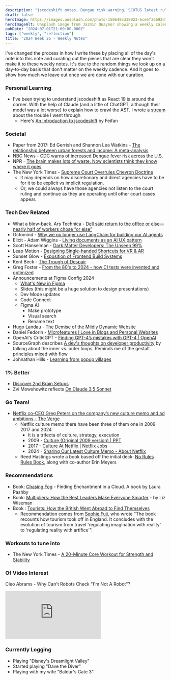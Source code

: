 ```yaml
---
description: "jscodeshift notes, Dengue risk warning, SCOTUS latest rulings including overruling Chevron Doctrine, Dell's backlash for return-to-office, pop-up villages, Netflix's culture memo, and Claude 3.5 Sonnet."
draft: false
heroImage: https://images.unsplash.com/photo-1506485338023-6ce5f36692df?ixlib=rb-4.0.3&ixid=M3wxMjA3fDB8MHxwaG90by1wYWdlfHx8fGVufDB8fHx8fA%3D%3D&auto=format&fit=crop&w=2370&q=80
heroImageAlt: Unsplash image from Jazmin Quaynor showing a weekly calendar
pubDate: "2024-07-01T21:00:00.000Z"
tags: ["weekly", "reflection"]
title: "2024 Week 26 - Weekly Notes"
---
```


I've changed the process in how I write these by placing all of the day's note into this note and curating out the pieces that are clear they won't make it to these weekly notes. It's due to the random things we look up on a day-to-day basis that don't matter on the weekly cadence. And it goes to show how much we leave out once we are done with our curation.

### Personal Learning

- I've been trying to understand jscodeshift as React 19 is around the corner. With the help of Claude (and a little of ChatGPT, although their model was a lot worse) to explain how to crawl the AST. I wrote a [stream](https://craftbyzen.com/curation/stream/#2024-06-26t202336601z) about the trouble I went through
  - Here's [An Introduction to jscodeshift](https://feifan.blog/posts/an-introduction-to-jscodeshift) by Feifan

### Societal

- Paper from 2017: Ed Gerrish and Shannon Lea Watkins - [The relationship between urban forests and income: A meta-analysis](https://www.ncbi.nlm.nih.gov/pmc/articles/PMC5726445/)
- NBC News - [CDC warns of increased Dengue fever risk across the U.S.](https://www.nbcnews.com/news/latino/cdc-warns-increased-dengue-fever-risk-us-rcna158851)
- NPR - [The brain makes lots of waste. Now scientists think they know where it goes](https://www.npr.org/sections/shots-health-news/2024/06/26/g-s1-6177/brain-waste-removal-system-amyloid-alzheimer-toxins?utm_source=tldrnewsletter)
- The New York Times - [Supreme Court Overrules Chevron Doctrine](https://www.nytimes.com/live/2024/06/28/us/supreme-court-chevron)
  - It may depends on how discretionary and direct agencies have to be for it to be explicit vs implicit regulation.
  - Or, we could always have those agencies not listen to the court ruling and continue as they are operating until other court cases appear.

### Tech Dev Related

- What a blow-back. Ars Technica - [Dell said return to the office or else—nearly half of workers chose “or else”](https://arstechnica.com/gadgets/2024/06/nearly-half-of-dells-workforce-refused-to-return-to-the-office/?utm_source=tldrnewsletter)
- Octomind - [Why we no longer use LangChain for building our AI agents](https://www.octomind.dev/blog/why-we-no-longer-use-langchain-for-building-our-ai-agents?utm_source=tldrwebdev)
- Elicit - Adam Wiggins - [Living documents as an AI UX pattern](https://blog.elicit.com/living-documents-ai-ux/)
- Scott Hanselman - [Dark Matter Developers: The Unseen 99%](https://www.hanselman.com/blog/dark-matter-developers-the-unseen-99)
- Leap Motion - [Designing Single-handed Shortcuts for VR & AR](https://www.roadtovr.com/leap-motion-designing-single-handed-shortcuts-for-vr-ar/)
- Sunset Glow - [Exposition of Frontend Build Systems](https://sunsetglow.net/posts/frontend-build-systems.html)
- Kent Beck - [The Trough of Despair](https://tidyfirst.substack.com/p/the-trough-of-despair)
- Greg Foster - [From the 80's to 2024 - how CI tests were invented and optimized](https://graphite.dev/blog/invention-of-modern-ci)
- Announcements at Figma Config 2024
  - [What's New in Figma](https://www.figma.com/whats-new/)
  - Slides (this might be a huge solution to design presentations)
  - Dev Mode updates
  - Code Connect
  - Figma AI
    - Make prototype
    - Visual search
    - Rename text
- Hugo Landau - [The Demise of the Mildly Dynamic Website](https://www.devever.net/%7Ehl/mildlydynamic?utm_source=changelog-news)
- Daniel Fedorin - [Microfeatures I Love in Blogs and Personal Websites](https://danilafe.com/blog/blog_microfeatures/?utm_source=tldrwebdev)
- OpenAI's CriticGPT - [Finding GPT-4’s mistakes with GPT-4 | OpenAI](https://openai.com/index/finding-gpt4s-mistakes-with-gpt-4/?utm_source=tldrwebdev)
- SourceGraph describes [A dev's thoughts on developer productivity](https://sourcegraph.com/blog/developer-productivity-thoughts?utm_source=tldrwebdev) by talking about the inner vs. outer loops. Reminds me of the gestalt principles mixed with flow
- Johnathan Hills - [Learning from popup villages](https://words.jonhillis.com/popup-villages/?utm_source=tldrnewsletter)

### 1% Better

- [Discover 2nd Brain Setups](https://brainunveiled.com/explore?ck_subscriber_id=603100777)
- Zvi Mowshowitz reflects [On Claude 3.5 Sonnet](https://thezvi.substack.com/p/on-claude-35-sonnet?utm_source=tldrnewsletter)

### Go Team!

- [Netflix co-CEO Greg Peters on the company’s new culture memo and ad ambitions - The Verge](https://www.theverge.com/24182520/netflix-co-ceo-memo-ads-subscription-price-decoder-podcast-interview)
  - Netflix culture memo there have been three of them one in 2009 2017 and 2024
    - It is a trifecta of culture, strategy, execution
    - 2009 - [Culture (Original 2009 version) | PPT](https://www.slideshare.net/slideshow/culture-2009/8469957)
    - 2017 - [Culture At Netflix | Netflix Jobs](https://web.archive.org/web/20171219070427/https://jobs.netflix.com/culture)
    - 2024 - [Sharing Our Latest Culture Memo - About Netflix](https://about.netflix.com/en/news/sharing-our-latest-culture-memo)
  - Reed Hastings wrote a book based off the initial deck: [No Rules Rules Book](https://www.norulesrules.com/), along with co-author Erin Meyers

### Recommendations

- Book: [Chasing Fog](https://www.simonandschuster.co.uk/books/Chasing-Fog/Laura-Pashby/9781398526990) - Finding Enchantment in a Cloud. A book by Laura Pashby
- Book: [Multipliers: How the Best Leaders Make Everyone Smarter](https://www.amazon.com/Multipliers-Revised-Updated-Leaders-Everyone-ebook/dp/B01KT18416/ref=mp_s_a_1_1) - by Liz Wiseman
- Book : [Tourists: How the British Went Abroad to Find Themselves](https://www.amazon.co.uk/Tourists-Lethbridge-Lucy/dp/1408856220)
  - Recommendation comes from [Sophie Fuji](https://sophiefuji.com/travels.html), who wrote "The book recounts how tourism took off in England. It concludes with the evolution of tourism from travel 'regulating imagination with reality' to 'regulating reality with artifice'".

### Workouts to tune into

- The New York Times - [A 20-Minute Core Workout for Strength and Stability](https://www.nytimes.com/2024/06/12/well/move/core-ab-workout-20-minutes.html?campaign_id=190&emc=edit_ufn_20240625&instance_id=127153&nl=from-the-times&regi_id=197092347&segment_id=170513&te=1&user_id=53888c42b17ce2b613ad43a8e73d64ef)

### Of Video Interest

Cleo Abrams - Why Can't Robots Check "I'm Not A Robot"?

<iframe
  class="aspect-video w-full my-2"
  src="https://www.youtube.com/embed/rme6PT7-CRI"
  title="Cleo Abrams - Why Can't Robots Check I'm Not A Robot?"
  frameborder="0"
  allow="accelerometer; autoplay; clipboard-write; encrypted-media; gyroscope; picture-in-picture; web-share"
  allowfullscreen></iframe>

### Currently Logging

- Playing "Disney's Dreamlight Valley"
- Started playing "Dave the Diver"
- Playing with my wife "Baldur's Gate 3"
